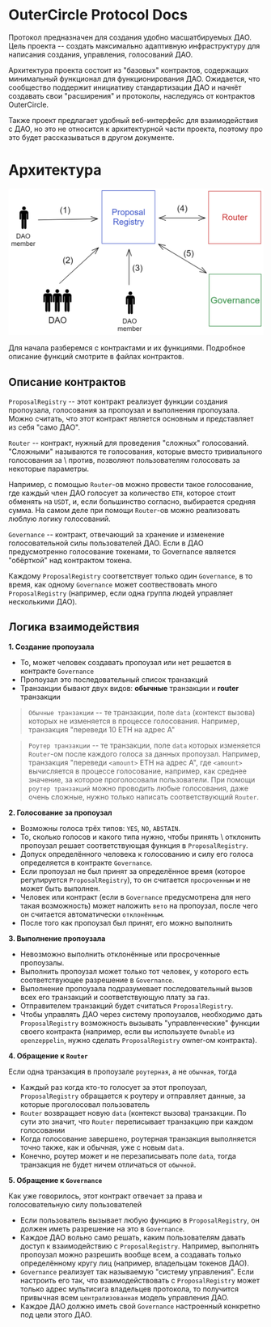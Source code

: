 # OuterCircle Protocol Docs

Протокол предназначен для создания удобно масшатбируемых ДАО. Цель проекта -- создать максимально адаптивную инфраструктуру для написания создания, управления, голосований ДАО.

Архитектура проекта состоит из "базовых" контрактов, содержащих минимальный функционал для функционирования ДАО. Ожидается, что сообщество поддержит инициативу стандартизации ДАО и начнёт создавать свои "расширения" и протоколы, наследуясь от контрактов OuterCircle.

Также проект предлагает удобный веб-интерфейс для взаимодействия с ДАО, но это не относится к архитектурной части проекта, поэтому про это будет рассказываться в другом документе.

# Архитектура

![Схема архитектуры OuterCircle](./outercircle_scheme.png)

Для начала разберемся с контрактами и их функциями. Подробное описание функций смотрите в файлах контрактов.

## Описание контрактов

`ProposalRegistry` -- этот контракт реализует функции создания пропоузала, голосования за пропоузал и выполнения пропоузала. Можно считать, что этот контракт является основным и представляет из себя "само ДАО".

`Router` -- контракт, нужный для проведения "сложных" голосований. "Сложными" называются те голосования, которые вместо тривиального голосования за \ против, позволяют пользователям голосовать за некоторые параметры.

Например, с помощью `Router`-ов можно провести такое голосование, где каждый член ДАО голосует за количество `ETH`, которое стоит обменять на `USDT`, и, если большинство согласно, выбирается средняя сумма. На самом деле при помощи `Router`-ов можно реализовать люблую логику голосований.

`Governance` -- контракт, отвечающий за хранение и изменение голосовательной силы пользователей ДАО. Если в ДАО предусмотренно голосование токенами, то Governance является "обёрткой" над контрактом токена.

Каждому `ProposalRegistry` соответствует только один `Governance`, в то время, как одному `Governance` может соотвествовать много `ProposalRegistry` (например, если одна группа людей управляет несколькими ДАО).

## Логика взаимодействия

**1. Создание пропоузала**

-   То, может человек создавать пропоузал или нет решается в контракте `Governance`
-   Пропоузал это последовательный список транзакций
-   Транзакции бывают двух видов: **обычные** транзакции и **router** транзакции

> `Обычные транзакции` -- те транзакции, поле `data` (контекст вызова) которых не изменяется в процессе голосования. Например, транзакция "переведи 10 ETH на адрес A"

> `Роутер транзакции` -- те транзакции, поле `data` которых изменяется `Router`-ом после каждого голоса за данных пропоузал. Например, транзакция "переведи `<amount>` ETH на адрес А", где `<amount>` вычисляется в процессе голосование, например, как среднее значение, за которое проголосовали пользователи. При помощи `роутер транзакций` можно проводить любые голосования, даже очень сложные, нужно только написать соответствующий `Router`.

**2. Голосование за пропоузал**

-   Возможны голоса трёх типов: `YES`, `NO`, `ABSTAIN`.
-   То, сколько голосов и какого типа нужно, чтобы принять \ отклонить пропоузал решает соответствующая функция в `ProposalRegistry`.
-   Допуск определённого человека к голосованию и силу его голоса определяется в контракте `Governance`.
-   Если пропоузал не был принят за определённое время (которое регулируется `ProposalRegistry`), то он считается `просроченным` и не может быть выполнен.
-   Человек или контракт (если в `Governance` предусмотрена для него такая возможность) может наложить `вето` на пропоузал, после чего он считается автоматически `отклонённым`.
-   После того как пропоузал был принят, его можно выполнить

**3. Выполнение пропоузала**

-   Невозможно выполнить отклонённые или просроченные пропоузалы.
-   Выполнить пропоузал может только тот человек, у которого есть соответствующее разрешение в `Governance`.
-   Выполнение пропоузала подразумевает последовательный вызов всех его транзакций и соответствующую плату за газ.
-   Отправителем транзакций будет считаться `ProposalRegistry`.
-   Чтобы управлять ДАО через систему пропоузалов, необходимо дать `ProposalRegistry` возможность вызывать "управленческие" функции своего контракта (например, если вы используете `Ownable` из `openzeppelin`, нужно сделать `ProposalRegistry` owner-ом контракта).

**4. Обращение к `Router`**

Если одна транзакция в пропоузале `роутерная`, а не `обычная`, тогда

-   Каждый раз когда кто-то голосует за этот пропоузал, `ProposalRegistry` обращается к роутеру и отправляет данные, за которые проголосовал пользователь
-   `Router` возвращает новую `data` (контекст вызова) транзакции. По сути это значит, что `Router` переписывает транзакцию при каждом голосовании
-   Когда голосование завершено, роутерная транзакция выполняется точно также, как и обычная, уже с новым `data`.
-   Конечно, роутер может и не перезаписывать поле `data`, тогда транзакция не будет ничем отличаться от `обычной`.

**5. Обращение к `Governance`**

Как уже говорилось, этот контракт отвечает за права и голосовательную силу пользователей

-   Если пользователь вызывает любую функцию в `ProposalRegistry`, он должен иметь разрешение на это в `Governance`.
-   Каждое ДАО вольно само решать, каким пользователям давать доступ к взаимодействию с `ProposalRegistry`. Например, выполнять пропоузал можно разрешить вообще всем, а создавать только определённому кругу лиц (например, владельцам токенов ДАО).
-   `Governance` реализует так называемую "систему управления". Если настроить его так, что взаимодействовать с `ProposalRegistry` может только адрес мультисига владельцев протокола, то получится привычная всем `централизованная` модель управления ДАО.
-   Каждое ДАО должно иметь свой `Governance` настроенный конкретно под цели этого ДАО.

